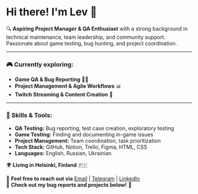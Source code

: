 # Hi there! I'm Lev 👋

🔍 **Aspiring Project Manager & QA Enthusiast** with a strong background in technical maintenance, team leadership, and community support. Passionate about game testing, bug hunting, and project coordination.

---

### 🎮 Currently exploring:
- **Game QA & Bug Reporting** 🕵️‍♂️
- **Project Management & Agile Workflows** 📊
- **Twitch Streaming & Content Creation** 🎥

---

### 📌 Skills & Tools:
- **QA Testing:** Bug reporting, test case creation, exploratory testing
- **Game Testing:** Finding and documenting in-game issues
- **Project Management:** Team coordination, task prioritization
- **Tech Stack:** GitHub, Notion, Trello, Figma, HTML, CSS
- **Languages:** English, Russian, Ukrainian

🌍 **Living in Helsinki, Finland** 🇫🇮

📩 **Feel free to reach out via** [Email](mailto:leo.lileyko@gmail.com) | [Telegram](https://t.me/heikkoutesi) | [LinkedIn](https://www.linkedin.com/in/leo-lileyko-7394ab25a/)  
📂 **Check out my bug reports and projects below!** 👀

